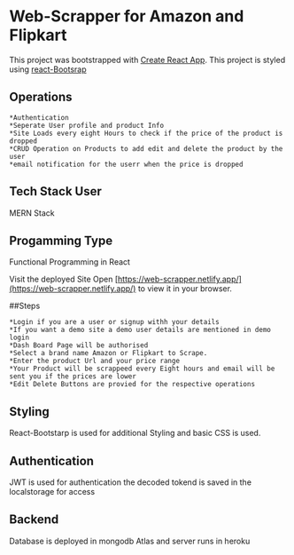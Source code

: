 # Web-Scrapper for Amazon and Flipkart

This project was bootstrapped with [Create React App](https://github.com/facebook/create-react-app).
This project is styled using [react-Bootsrap]("https://react-bootstrap.github.io/getting-started/introduction/")

## Operations
```
*Authentication
*Seperate User profile and product Info
*Site Loads every eight Hours to check if the price of the product is dropped
*CRUD Operation on Products to add edit and delete the product by the user
*email notification for the userr when the price is dropped
```
## Tech Stack User
MERN Stack

## Progamming Type
Functional Programming in React

Visit the deployed Site
Open [https://web-scrapper.netlify.app/](https://web-scrapper.netlify.app/) to view it in your browser.


##Steps
```
*Login if you are a user or signup withh your details
*If you want a demo site a demo user details are mentioned in demo login
*Dash Board Page will be authorised 
*Select a brand name Amazon or Flipkart to Scrape.
*Enter the product Url and your price range 
*Your Product will be scrappeed every Eight hours and email will be sent you if the prices are lower
*Edit Delete Buttons are provied for the respective operations 
```

## Styling
React-Bootstarp is used for additional Styling and basic CSS is used.

## Authentication
JWT is used for authentication the decoded tokend is saved in the localstorage for access

## Backend
Database is deployed in mongodb Atlas and server runs in heroku


